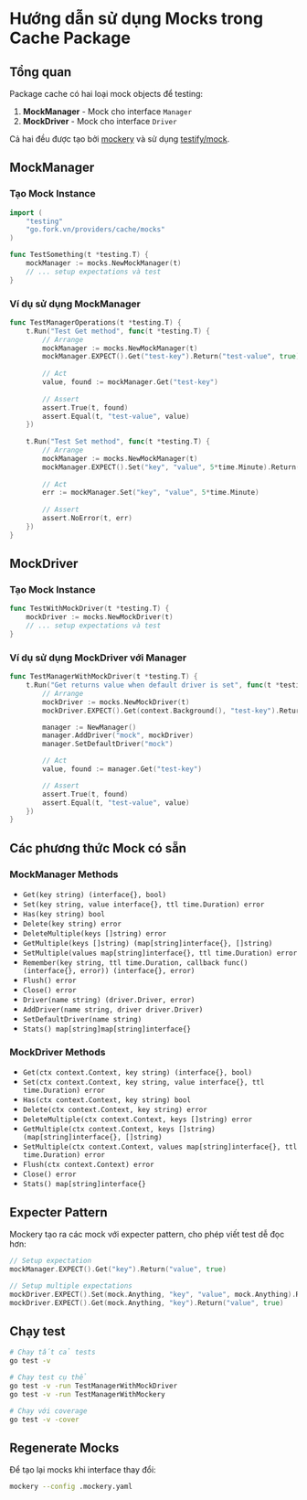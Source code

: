 # Hướng dẫn sử dụng Mocks trong Cache Package

## Tổng quan

Package cache có hai loại mock objects để testing:

1. **MockManager** - Mock cho interface `Manager`
2. **MockDriver** - Mock cho interface `Driver`

Cả hai đều được tạo bởi [mockery](https://github.com/vektra/mockery) và sử dụng [testify/mock](https://github.com/stretchr/testify).

## MockManager

### Tạo Mock Instance

```go
import (
    "testing"
    "go.fork.vn/providers/cache/mocks"
)

func TestSomething(t *testing.T) {
    mockManager := mocks.NewMockManager(t)
    // ... setup expectations và test
}
```

### Ví dụ sử dụng MockManager

```go
func TestManagerOperations(t *testing.T) {
    t.Run("Test Get method", func(t *testing.T) {
        // Arrange
        mockManager := mocks.NewMockManager(t)
        mockManager.EXPECT().Get("test-key").Return("test-value", true)
        
        // Act
        value, found := mockManager.Get("test-key")
        
        // Assert
        assert.True(t, found)
        assert.Equal(t, "test-value", value)
    })
    
    t.Run("Test Set method", func(t *testing.T) {
        // Arrange
        mockManager := mocks.NewMockManager(t)
        mockManager.EXPECT().Set("key", "value", 5*time.Minute).Return(nil)
        
        // Act
        err := mockManager.Set("key", "value", 5*time.Minute)
        
        // Assert
        assert.NoError(t, err)
    })
}
```

## MockDriver

### Tạo Mock Instance

```go
func TestWithMockDriver(t *testing.T) {
    mockDriver := mocks.NewMockDriver(t)
    // ... setup expectations và test
}
```

### Ví dụ sử dụng MockDriver với Manager

```go
func TestManagerWithMockDriver(t *testing.T) {
    t.Run("Get returns value when default driver is set", func(t *testing.T) {
        // Arrange
        mockDriver := mocks.NewMockDriver(t)
        mockDriver.EXPECT().Get(context.Background(), "test-key").Return("test-value", true)

        manager := NewManager()
        manager.AddDriver("mock", mockDriver)
        manager.SetDefaultDriver("mock")

        // Act
        value, found := manager.Get("test-key")

        // Assert
        assert.True(t, found)
        assert.Equal(t, "test-value", value)
    })
}
```

## Các phương thức Mock có sẵn

### MockManager Methods
- `Get(key string) (interface{}, bool)`
- `Set(key string, value interface{}, ttl time.Duration) error`
- `Has(key string) bool`
- `Delete(key string) error`
- `DeleteMultiple(keys []string) error`
- `GetMultiple(keys []string) (map[string]interface{}, []string)`
- `SetMultiple(values map[string]interface{}, ttl time.Duration) error`
- `Remember(key string, ttl time.Duration, callback func() (interface{}, error)) (interface{}, error)`
- `Flush() error`
- `Close() error`
- `Driver(name string) (driver.Driver, error)`
- `AddDriver(name string, driver driver.Driver)`
- `SetDefaultDriver(name string)`
- `Stats() map[string]map[string]interface{}`

### MockDriver Methods
- `Get(ctx context.Context, key string) (interface{}, bool)`
- `Set(ctx context.Context, key string, value interface{}, ttl time.Duration) error`
- `Has(ctx context.Context, key string) bool`
- `Delete(ctx context.Context, key string) error`
- `DeleteMultiple(ctx context.Context, keys []string) error`
- `GetMultiple(ctx context.Context, keys []string) (map[string]interface{}, []string)`
- `SetMultiple(ctx context.Context, values map[string]interface{}, ttl time.Duration) error`
- `Flush(ctx context.Context) error`
- `Close() error`
- `Stats() map[string]interface{}`

## Expecter Pattern

Mockery tạo ra các mock với expecter pattern, cho phép viết test dễ đọc hơn:

```go
// Setup expectation
mockManager.EXPECT().Get("key").Return("value", true)

// Setup multiple expectations
mockDriver.EXPECT().Set(mock.Anything, "key", "value", mock.Anything).Return(nil)
mockDriver.EXPECT().Get(mock.Anything, "key").Return("value", true)
```

## Chạy test

```bash
# Chạy tất cả tests
go test -v

# Chạy test cụ thể
go test -v -run TestManagerWithMockDriver
go test -v -run TestManagerWithMockery

# Chạy với coverage
go test -v -cover
```

## Regenerate Mocks

Để tạo lại mocks khi interface thay đổi:

```bash
mockery --config .mockery.yaml
```
